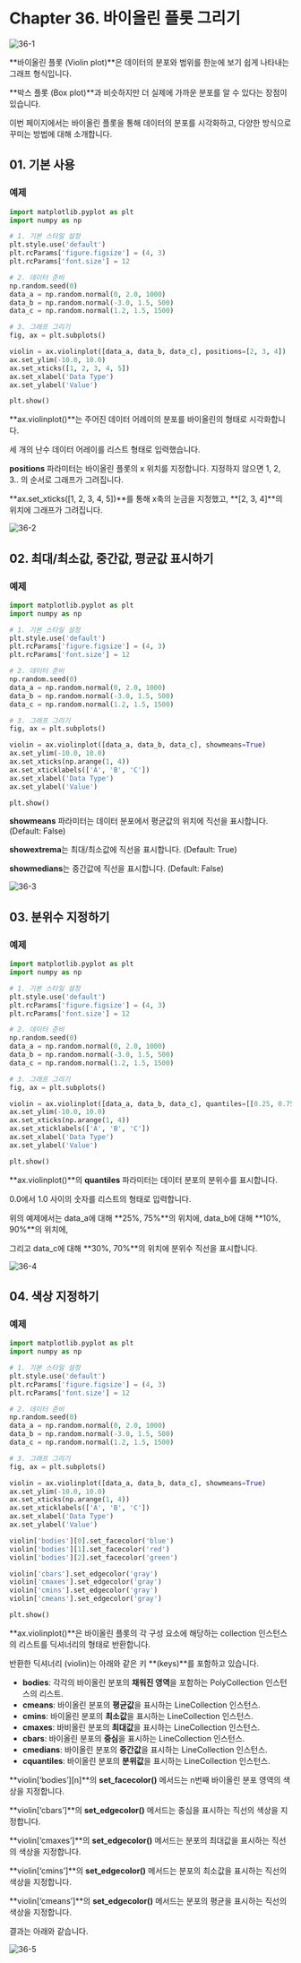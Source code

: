 # Chapter 36.  바이올린 플롯 그리기

![36-1](image/36/36-1.png)

**바이올린 플롯 (Violin plot)**은 데이터의 분포와 범위를 한눈에 보기 쉽게 나타내는 그래프 형식입니다.

**박스 플롯 (Box plot)**과 비슷하지만 더 실제에 가까운 분포를 알 수 있다는 장점이 있습니다.

이번 페이지에서는 바이올린 플롯을 통해 데이터의 분포를 시각화하고, 다양한 방식으로 꾸미는 방법에 대해 소개합니다.



## 01. 기본 사용



### 예제

```python
import matplotlib.pyplot as plt
import numpy as np

# 1. 기본 스타일 설정
plt.style.use('default')
plt.rcParams['figure.figsize'] = (4, 3)
plt.rcParams['font.size'] = 12

# 2. 데이터 준비
np.random.seed(0)
data_a = np.random.normal(0, 2.0, 1000)
data_b = np.random.normal(-3.0, 1.5, 500)
data_c = np.random.normal(1.2, 1.5, 1500)

# 3. 그래프 그리기
fig, ax = plt.subplots()

violin = ax.violinplot([data_a, data_b, data_c], positions=[2, 3, 4])
ax.set_ylim(-10.0, 10.0)
ax.set_xticks([1, 2, 3, 4, 5])
ax.set_xlabel('Data Type')
ax.set_ylabel('Value')

plt.show()
```

**ax.violinplot()**는 주어진 데이터 어레이의 분포를 바이올린의 형태로 시각화합니다.

세 개의 난수 데이터 어레이를 리스트 형태로 입력했습니다.

**positions** 파라미터는 바이올린 플롯의 x 위치를 지정합니다. 지정하지 않으면 1, 2, 3.. 의 순서로 그래프가 그려집니다.

**ax.set_xticks([1, 2, 3, 4, 5])**를 통해 x축의 눈금을 지정했고, **[2, 3, 4]**의 위치에 그래프가 그려집니다.

![36-2](image/36/36-2.png)



## 02. 최대/최소값, 중간값, 평균값 표시하기



### 예제

```python
import matplotlib.pyplot as plt
import numpy as np

# 1. 기본 스타일 설정
plt.style.use('default')
plt.rcParams['figure.figsize'] = (4, 3)
plt.rcParams['font.size'] = 12

# 2. 데이터 준비
np.random.seed(0)
data_a = np.random.normal(0, 2.0, 1000)
data_b = np.random.normal(-3.0, 1.5, 500)
data_c = np.random.normal(1.2, 1.5, 1500)

# 3. 그래프 그리기
fig, ax = plt.subplots()

violin = ax.violinplot([data_a, data_b, data_c], showmeans=True)
ax.set_ylim(-10.0, 10.0)
ax.set_xticks(np.arange(1, 4))
ax.set_xticklabels(['A', 'B', 'C'])
ax.set_xlabel('Data Type')
ax.set_ylabel('Value')

plt.show()
```

**showmeans** 파라미터는 데이터 분포에서 평균값의 위치에 직선을 표시합니다. (Default: False)

**showextrema**는 최대/최소값에 직선을 표시합니다. (Default: True)

**showmedians**는 중간값에 직선을 표시합니다. (Default: False)

![36-3](image/36/36-3.png)



## 03. 분위수 지정하기



### 예제

```python
import matplotlib.pyplot as plt
import numpy as np

# 1. 기본 스타일 설정
plt.style.use('default')
plt.rcParams['figure.figsize'] = (4, 3)
plt.rcParams['font.size'] = 12

# 2. 데이터 준비
np.random.seed(0)
data_a = np.random.normal(0, 2.0, 1000)
data_b = np.random.normal(-3.0, 1.5, 500)
data_c = np.random.normal(1.2, 1.5, 1500)

# 3. 그래프 그리기
fig, ax = plt.subplots()

violin = ax.violinplot([data_a, data_b, data_c], quantiles=[[0.25, 0.75], [0.1, 0.9], [0.3, 0.7]])
ax.set_ylim(-10.0, 10.0)
ax.set_xticks(np.arange(1, 4))
ax.set_xticklabels(['A', 'B', 'C'])
ax.set_xlabel('Data Type')
ax.set_ylabel('Value')

plt.show()
```

**ax.violinplot()**의 **quantiles** 파라미터는 데이터 분포의 분위수를 표시합니다.

0.0에서 1.0 사이의 숫자를 리스트의 형태로 입력합니다.

위의 예제에서는 data_a에 대해 **25%, 75%**의 위치에, data_b에 대해 **10%, 90%**의 위치에,

그리고 data_c에 대해 **30%, 70%**의 위치에 분위수 직선을 표시합니다.

![36-4](image/36/36-4.png)



## 04. 색상 지정하기



### 예제

```python
import matplotlib.pyplot as plt
import numpy as np

# 1. 기본 스타일 설정
plt.style.use('default')
plt.rcParams['figure.figsize'] = (4, 3)
plt.rcParams['font.size'] = 12

# 2. 데이터 준비
np.random.seed(0)
data_a = np.random.normal(0, 2.0, 1000)
data_b = np.random.normal(-3.0, 1.5, 500)
data_c = np.random.normal(1.2, 1.5, 1500)

# 3. 그래프 그리기
fig, ax = plt.subplots()

violin = ax.violinplot([data_a, data_b, data_c], showmeans=True)
ax.set_ylim(-10.0, 10.0)
ax.set_xticks(np.arange(1, 4))
ax.set_xticklabels(['A', 'B', 'C'])
ax.set_xlabel('Data Type')
ax.set_ylabel('Value')

violin['bodies'][0].set_facecolor('blue')
violin['bodies'][1].set_facecolor('red')
violin['bodies'][2].set_facecolor('green')

violin['cbars'].set_edgecolor('gray')
violin['cmaxes'].set_edgecolor('gray')
violin['cmins'].set_edgecolor('gray')
violin['cmeans'].set_edgecolor('gray')

plt.show()
```

**ax.violinplot()**은 바이올린 플롯의 각 구성 요소에 해당하는 collection 인스턴스의 리스트를 딕셔너리의 형태로 반환합니다.

반환한 딕셔너리 (violin)는 아래와 같은 키 **(keys)**를 포함하고 있습니다.

- **bodies**: 각각의 바이올린 분포의 **채워진 영역**을 포함하는 PolyCollection 인스턴스의 리스트.
- **cmeans**: 바이올린 분포의 **평균값**을 표시하는 LineCollection 인스턴스.
- **cmins**: 바이올린 분포의 **최소값**을 표시하는 LineCollection 인스턴스.
- **cmaxes**: 바비올린 분포의 **최대값**을 표시하는 LineCollection 인스턴스.
- **cbars**: 바이올린 분포의 **중심**을 표시하는 LineCollection 인스턴스.
- **cmedians**: 바이올린 분포의 **중간값**을 표시하는 LineCollection 인스턴스.
- **cquantiles**: 바이올린 분포의 **분위값**을 표시하는 LineCollection 인스턴스.

 

**violin[‘bodies’][n]**의 **set_facecolor()** 메서드는 n번째 바이올린 분포 영역의 색상을 지정합니다.

**violin[‘cbars’]**의 **set_edgecolor()** 메서드는 중심을 표시하는 직선의 색상을 지정합니다.

**violin[‘cmaxes’]**의 **set_edgecolor()** 메서드는 분포의 최대값을 표시하는 직선의 색상을 지정합니다.

**violin[‘cmins’]**의 **set_edgecolor()** 메서드는 분포의 최소값을 표시하는 직선의 색상을 지정합니다.

**violin[‘cmeans’]**의 **set_edgecolor()** 메서드는 분포의 평균을 표시하는 직선의 색상을 지정합니다.

결과는 아래와 같습니다.

![36-5](image/36/36-5.png)